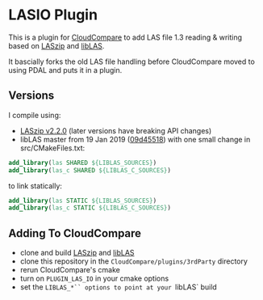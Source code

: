 # LASIO Plugin

This is a plugin for [CloudCompare](https://github.com/CloudCompare/CloudCompare) to add LAS file 1.3 reading & writing based on [LASzip](https://github.com/LASzip/LASzip) and [libLAS](https://github.com/libLAS/libLAS).

It bascially forks the old LAS file handling before CloudCompare moved to using PDAL and puts it in a plugin.

## Versions
I compile using:
- [LASzip v2.2.0](https://github.com/LASzip/LASzip/tree/v2.2.0) (later versions have breaking API changes)
- libLAS master from 19 Jan 2019 ([09d45518](https://github.com/libLAS/libLAS/commit/09d45518776489508f34098f1c159f58b856f459)) with one small change in src/CMakeFiles.txt:
```cmake
add_library(las SHARED ${LIBLAS_SOURCES})
add_library(las_c SHARED ${LIBLAS_C_SOURCES})
```
to link statically:
```cmake
add_library(las STATIC ${LIBLAS_SOURCES})
add_library(las_c STATIC ${LIBLAS_C_SOURCES})
```

## Adding To CloudCompare

- clone and build [LASzip](https://github.com/LASzip/LASzip) and [libLAS](https://github.com/libLAS/libLAS)
- clone this repository in the `CloudCompare/plugins/3rdParty` directory
- rerun CloudCompare's cmake
- turn on `PLUGIN_LAS_IO` in your cmake options
- set the `LIBLAS_*`` options to point at your `libLAS` build
